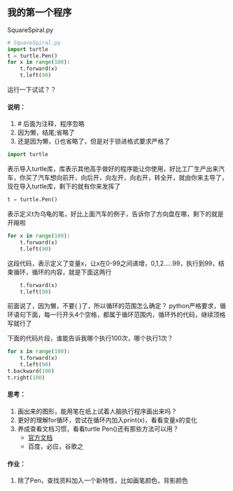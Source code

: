 ## 我的第一个程序

SquareSpiral.py
```python
# SquareSpiral.py
import turtle
t = turtle.Pen()
for x in range(100):
    t.forward(x)
    t.left(90)
```

运行一下试试？？

#### 说明：
1. \# 后面为注释，程序忽略
2. 因为懒，结尾;省略了
3. 还是因为懒，{}也省略了，但是对于锁进格式要求严格了

```python
import turtle
```
表示导入turtle库，库表示其他高手做好的程序能让你使用，好比工厂生产出来汽车，你买了汽车想向前开，向后开，向左开，向右开，转全开，就由你来主导了，现在导入turtle库，剩下的就有你来发挥了

```python
t = turtle.Pen()
```
表示定义t为乌龟的笔，好比上面汽车的例子，告诉你了方向盘在哪，剩下的就是开飚啦

```python
for x in range(100):
    t.forward(x)
    t.left(90)
```
这段代码，表示定义了变量x，让x在0-99之间递增，0,1,2.....99，执行到99，结束循环，循环的内容，就是下面这两行

```python
    t.forward(x)
    t.left(90)
```
前面说了，因为懒，不要{ }了，所以循环的范围怎么确定？
python严格要求，循环语句下面，每一行开头4个空格，都属于循环范围内，循环外的代码，继续顶格写就行了

下面的代码片段，谁能告诉我哪个执行100次，哪个执行1次？

```python
for x in range(100):
    t.forward(x)
    t.left(90)
t.backward(100)
t.right(100)
```

#### 思考：
1. 画出来的图形，能用笔在纸上试着人脑执行程序画出来吗？
2. 更好的理解for循环，尝试在循环内加入print(x)，看看变量x的变化
3. 养成查看文档习惯，看看turtle Pen()还有那些方法可以用？
   - [官方文档](https://docs.python.org/zh-cn/3/library/turtle.html)
   - 百度，必应，谷歌之

#### 作业：
1. 除了Pen，查找资料加入一个新特性，比如画笔颜色，背影颜色